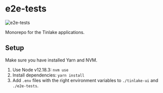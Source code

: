 # e2e-tests
![e2e-tests](https://github.com/centrifuge/apps/workflows/e2e-tests/badge.svg)

Monorepo for the Tinlake applications.

## Setup
Make sure you have installed Yarn and NVM.

1. Use Node v12.18.3: `nvm use`
2. Install dependencies: `yarn install`
3. Add `.env` files with the right environment variables to `./tinlake-ui` and `./e2e-tests`.
